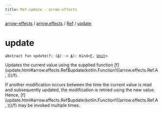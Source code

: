 ```yaml
---
title: Ref.update - arrow-effects
---
```


[arrow-effects](../../index.html) / [arrow.effects](../index.html) / [Ref](index.html) / [update](./update.html)

# update

`abstract fun update(f: (`[`A`](index.html#A)`) -> `[`A`](index.html#A)`): Kind<`[`F`](index.html#F)`, `[`Unit`](https://kotlinlang.org/api/latest/jvm/stdlib/kotlin/-unit/index.html)`>`

Updates the current value using the supplied function [f](update.html#arrow.effects.Ref$update(kotlin.Function1((arrow.effects.Ref.A, )))/f).

If another modification occurs between the time the current value is read and subsequently updated,
the modification is retried using the new value. Hence, [f](update.html#arrow.effects.Ref$update(kotlin.Function1((arrow.effects.Ref.A, )))/f) may be invoked multiple times.

